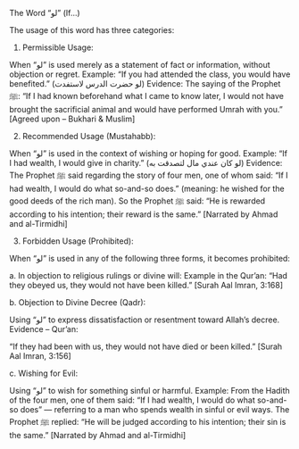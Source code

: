 The Word “لو” (If…)

The usage of this word has three categories:

1. Permissible Usage:

When “لو” is used merely as a statement of fact or information, without objection or regret.
Example:
“If you had attended the class, you would have benefited.”
(لو حضرت الدرس لاستفدت)
Evidence:
The saying of the Prophet ﷺ:
“If I had known beforehand what I came to know later, I would not have brought the sacrificial animal and would have performed Umrah with you.”
[Agreed upon – Bukhari & Muslim]

2. Recommended Usage (Mustahabb):

When “لو” is used in the context of wishing or hoping for good.
Example:
“If I had wealth, I would give in charity.”
(لو كان عندي مال لتصدقت به)
Evidence:
The Prophet ﷺ said regarding the story of four men, one of whom said:
“If I had wealth, I would do what so-and-so does.”
(meaning: he wished for the good deeds of the rich man).
So the Prophet ﷺ said:
“He is rewarded according to his intention; their reward is the same.”
[Narrated by Ahmad and al-Tirmidhi]

3. Forbidden Usage (Prohibited):

When “لو” is used in any of the following three forms, it becomes prohibited:

a. In objection to religious rulings or divine will:
Example in the Qur’an:
“Had they obeyed us, they would not have been killed.”
[Surah Aal Imran, 3:168]

b. Objection to Divine Decree (Qadr):

Using “لو” to express dissatisfaction or resentment toward Allah’s decree.
Evidence – Qur’an:

“If they had been with us, they would not have died or been killed.”
[Surah Aal Imran, 3:156]

c. Wishing for Evil:

Using “لو” to wish for something sinful or harmful.
Example:
From the Hadith of the four men, one of them said:
“If I had wealth, I would do what so-and-so does” — referring to a man who spends wealth in sinful or evil ways.
The Prophet ﷺ replied:
“He will be judged according to his intention; their sin is the same.”
[Narrated by Ahmad and al-Tirmidhi]